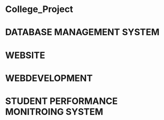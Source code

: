 # College_Project
# DATABASE MANAGEMENT SYSTEM
# WEBSITE
# WEBDEVELOPMENT
# STUDENT PERFORMANCE MONITROING SYSTEM
